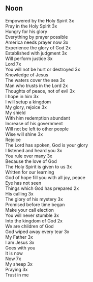 ## Noon

Empowered by the Holy Spirit 3x  
Pray in the Holy Spirit 3x  
Hungry for his glory  
Everything by prayer possible  
America needs prayer now 3x  
Experience the glory of God 2x  
Established with judgment 3x  
Will perform justice 3x  
Lord 7x  
You will not be hurt or destroyed 3x  
Knowledge of Jesus  
The waters cover the sea 3x  
Man who trusts in the Lord 2x  
Thoughts of peace, not of evil 3x  
I hope in him 3x  
I will setup a kingdom  
My glory, rejoice 3x  
My shield  
With him redemption abundant  
Increase of his government  
Will not be left to other people  
Wise will shine 3x  
Rejoice  
The Lord has spoken, God is your glory  
I listened and heard you 3x  
You rule over many 3x  
Because the love of God  
The Holy Spirit is given to us 3x  
Written for our learning  
God of hope fill you with all joy, peace  
Eye has not seen  
Things which God has prepared 2x  
His calling 3x  
The glory of his mystery 3x  
Promised before time began  
Make your call election  
You will never stumble 3x  
Into the kingdom of God 2x  
We are children of God  
God wiped away every tear 3x  
My Father 3x  
I am Jesus 3x  
Goes with you  
It is now  
Now 7x  
My sheep 3x  
Praying 3x  
Trust in me  

